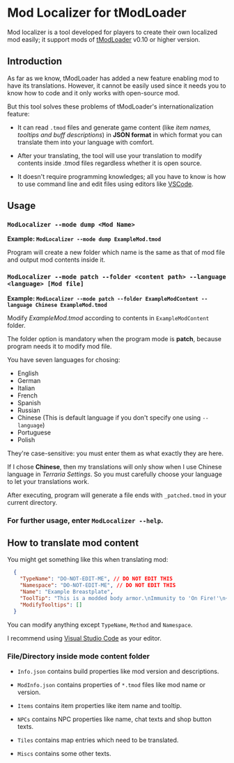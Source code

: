 # Mod Localizer for tModLoader

Mod localizer is a tool developed for players to create their own localized mod easily; it support mods of [tModLoader][tml] v0.10 or higher version.

## Introduction

As far as we know, tModLoader has added a new feature enabling mod to have its translations. However, it cannot be easily used since it needs you to know how to code and it only works with open-source mod.

But this tool solves these problems of tModLoader's internationalization feature:

* It can read `.tmod` files and generate game content (like *item names, tooltips and buff descriptions*) in **JSON format** in which format you can translate them into your language with comfort.

* After your translating, the tool will use your translation to modify contents inside .tmod files regardless whether it is open source.

* It doesn't require programming knowledges; all you have to know is how to use command line and edit files using editors like [VSCode][vscode].

## Usage

### `ModLocalizer --mode dump <Mod Name>` 

**Example: `ModLocalizer --mode dump ExampleMod.tmod`**

Program will create a new folder which name is the same as that of mod file and output mod contents inside it.

### `ModLocalizer --mode patch --folder <content path> --language <language> [Mod file]`

**Example: `ModLocalizer --mode patch --folder ExampleModContent --language Chinese ExampleMod.tmod`**

Modify *ExampleMod.tmod* according to contents in `ExampleModContent` folder.

The folder option is mandatory when the program mode is **patch**, because program needs it to modify mod file.

You have seven languages for chosing:

* English
* German
* Italian
* French
* Spanish
* Russian
* Chinese (This is default language if you don't specify one using `--language`)
* Portuguese
* Polish

They're case-sensitive: you must enter them as what exactly they are here.

If I chose **Chinese**, then my translations will only show when I use Chinese language in *Terraria Settings*.
So you must carefully choose your language to let your translations work.

After executing, program will generate a file ends with `_patched.tmod` in your current directory.

### For further usage, enter `ModLocalizer --help`.

## How to translate mod content

You might get something like this when translating mod:

```json
  {
    "TypeName": "DO-NOT-EDIT-ME", // DO NOT EDIT THIS
    "Namespace": "DO-NOT-EDIT-ME", // DO NOT EDIT THIS
    "Name": "Example Breastplate",
    "ToolTip": "This is a modded body armor.\nImmunity to 'On Fire!'\n+20 max mana and +1 max minions",
    "ModifyTooltips": []
  }
```

You can modify anything except `TypeName`, `Method` and `Namespace`.

I recommend using [Visual Studio Code][vscode] as your editor.

### File/Directory inside mode content folder

- `Info.json` contains build properties like mod version and descriptions.

- `ModInfo.json` contains properties of `*.tmod` files like mod name or version.

- `Items` contains item properties like item name and tooltip.

- `NPCs` contains NPC properties like name, chat texts and shop button texts.

- `Tiles` contains map entries which need to be translated.

- `Miscs` contains some other texts.

[vscode]: https://code.visualstudio.com/
[tml]: https://forums.terraria.org/index.php?threads/1-3-tmodloader-a-modding-api.23726/